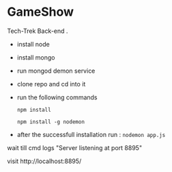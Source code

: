 # GameShow
Tech-Trek Back-end .

* install node 
* install mongo
* run mongod demon service
* clone repo and cd into it 

* run the following commands

    `npm install`
    
    `npm install -g nodemon`

* after the successfull installation run :
`nodemon app.js`

wait till cmd logs "Server listening at port 8895"

visit  http://localhost:8895/

